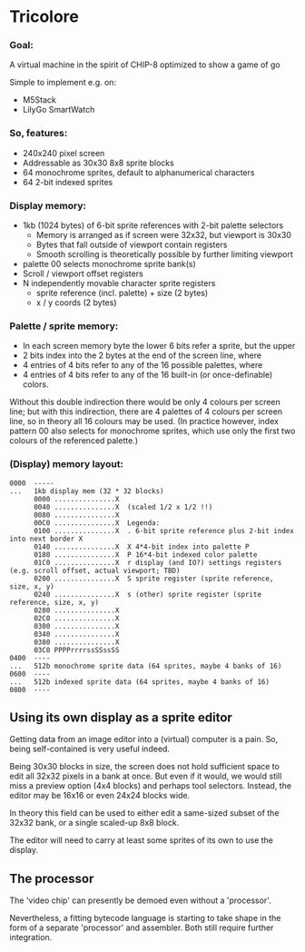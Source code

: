 # Tricolore

### Goal:
A virtual machine in the spirit of CHIP-8
optimized to show a game of go

Simple to implement e.g. on:
- M5Stack
- LilyGo SmartWatch

### So, features:
- 240x240 pixel screen
- Addressable as 30x30 8x8 sprite blocks
- 64 monochrome sprites, default to alphanumerical characters
- 64 2-bit indexed sprites

### Display memory:
- 1kb (1024 bytes) of 6-bit sprite references with 2-bit palette selectors
  - Memory is arranged as if screen were 32x32, but viewport is 30x30
  - Bytes that fall outside of viewport contain registers
  - Smooth scrolling is theoretically possible by further limiting viewport
- palette 00 selects monochrome sprite bank(s)
- Scroll / viewport offset registers
- N independently movable character sprite registers
  - sprite reference (incl. palette) + size (2 bytes)
  - x / y coords (2 bytes)

### Palette / sprite memory:
- In each screen memory byte the lower 6 bits refer a sprite, but the upper
- 2 bits index into the 2 bytes at the end of the screen line, where
- 4 entries of 4 bits refer to any of the 16 possible palettes, where
- 4 entries of 4 bits refer to any of the 16 built-in (or once-definable) colors.

Without this double indirection there would be only 4 colours per screen line;
but with this indirection, there are 4 palettes of 4 colours per screen line,
so in theory all 16 colours may be used. (In practice however, index pattern
00 also selects for monochrome sprites, which use only the first two colours
of the referenced palette.)


### (Display) memory layout:

    0000  -----
    ...   1kb display mem (32 * 32 blocks)
          0000 ...............X
          0040 ...............X  (scaled 1/2 x 1/2 !!)
          0080 ...............X
          00C0 ...............X  Legenda:
          0100 ...............X  . 6-bit sprite reference plus 2-bit index into next border X
          0140 ...............X  X 4*4-bit index into palette P
          0180 ...............X  P 16*4-bit indexed color palette
          01C0 ...............X  r display (and IO?) settings registers (e.g. scroll offset, actual viewport; TBD)
          0200 ...............X  S sprite register (sprite reference, size, x, y)
          0240 ...............X  s (other) sprite register (sprite reference, size, x, y)
          0280 ...............X
          02C0 ...............X
          0300 ...............X
          0340 ...............X
          0380 ...............X
          03C0 PPPPrrrrssSSssSS
    0400  ----
    ...   512b monochrome sprite data (64 sprites, maybe 4 banks of 16)
    0600  ----
    ...   512b indexed sprite data (64 sprites, maybe 4 banks of 16)
    0800  ----


## Using its own display as a sprite editor

Getting data from an image editor into a (virtual) computer is a pain.
So, being self-contained is very useful indeed.

Being 30x30 blocks in size, the screen does not hold sufficient space to edit
all 32x32 pixels in a bank at once. But even if it would, we would still miss a
preview option (4x4 blocks) and perhaps tool selectors. Instead, the editor may
be 16x16 or even 24x24 blocks wide.

In theory this field can be used to either edit a same-sized subset of the
32x32 bank, or a single scaled-up 8x8 block.

The editor will need to carry at least some sprites of its own to use the
display.


## The processor

The 'video chip' can presently be demoed even without a 'processor'.

Nevertheless, a fitting bytecode language is starting to take shape in the form
of a separate 'processor' and assembler. Both still require further integration.

